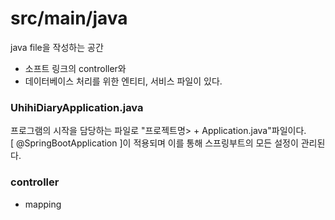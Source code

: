 # src/main/java

java file을 작성하는 공간
- 소프트 링크의 controller와
- 데이터베이스 처리를 위한 엔티티, 서비스 파일이 있다.

### UhihiDiaryApplication.java 
프로그램의 시작을 담당하는 파일로 "프로젝트명> + Application.java"파일이다.<br>
[ @SpringBootApplication ]이 적용되며 이를 통해 스프링부트의 모든 설정이 관리된다.

### controller
- mapping